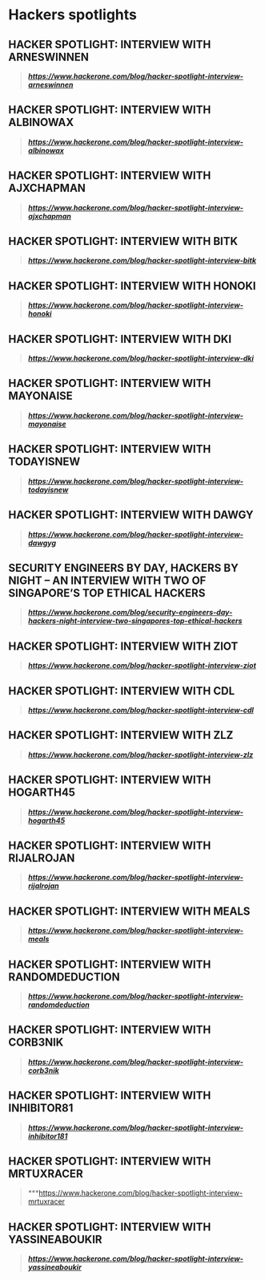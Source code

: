 # Hackers spotlights
## HACKER SPOTLIGHT: INTERVIEW WITH ARNESWINNEN
> ***https://www.hackerone.com/blog/hacker-spotlight-interview-arneswinnen***
## HACKER SPOTLIGHT: INTERVIEW WITH ALBINOWAX
> ***https://www.hackerone.com/blog/hacker-spotlight-interview-albinowax***
## HACKER SPOTLIGHT: INTERVIEW WITH AJXCHAPMAN
> ***https://www.hackerone.com/blog/hacker-spotlight-interview-ajxchapman***
## HACKER SPOTLIGHT: INTERVIEW WITH BITK
> ***https://www.hackerone.com/blog/hacker-spotlight-interview-bitk***
## HACKER SPOTLIGHT: INTERVIEW WITH HONOKI
> ***https://www.hackerone.com/blog/hacker-spotlight-interview-honoki***
## HACKER SPOTLIGHT: INTERVIEW WITH DKI
>***https://www.hackerone.com/blog/hacker-spotlight-interview-dki***
## HACKER SPOTLIGHT: INTERVIEW WITH MAYONAISE
> ***https://www.hackerone.com/blog/hacker-spotlight-interview-mayonaise***
## HACKER SPOTLIGHT: INTERVIEW WITH TODAYISNEW
> ***https://www.hackerone.com/blog/hacker-spotlight-interview-todayisnew***
## HACKER SPOTLIGHT: INTERVIEW WITH DAWGY
> ***https://www.hackerone.com/blog/hacker-spotlight-interview-dawgyg***
## SECURITY ENGINEERS BY DAY, HACKERS BY NIGHT – AN INTERVIEW WITH TWO OF SINGAPORE’S TOP ETHICAL HACKERS
> ***https://www.hackerone.com/blog/security-engineers-day-hackers-night-interview-two-singapores-top-ethical-hackers***
## HACKER SPOTLIGHT: INTERVIEW WITH ZIOT
> ***https://www.hackerone.com/blog/hacker-spotlight-interview-ziot***
## HACKER SPOTLIGHT: INTERVIEW WITH CDL
> ***https://www.hackerone.com/blog/hacker-spotlight-interview-cdl***
## HACKER SPOTLIGHT: INTERVIEW WITH ZLZ
> ***https://www.hackerone.com/blog/hacker-spotlight-interview-zlz***
## HACKER SPOTLIGHT: INTERVIEW WITH HOGARTH45
> ***https://www.hackerone.com/blog/hacker-spotlight-interview-hogarth45***
## HACKER SPOTLIGHT: INTERVIEW WITH RIJALROJAN
> ***https://www.hackerone.com/blog/hacker-spotlight-interview-rijalrojan***
## HACKER SPOTLIGHT: INTERVIEW WITH MEALS
> ***https://www.hackerone.com/blog/hacker-spotlight-interview-meals***
## HACKER SPOTLIGHT: INTERVIEW WITH RANDOMDEDUCTION
> ***https://www.hackerone.com/blog/hacker-spotlight-interview-randomdeduction***
## HACKER SPOTLIGHT: INTERVIEW WITH CORB3NIK
> ***https://www.hackerone.com/blog/hacker-spotlight-interview-corb3nik***
## HACKER SPOTLIGHT: INTERVIEW WITH INHIBITOR81
> ***https://www.hackerone.com/blog/hacker-spotlight-interview-inhibitor181***
## HACKER SPOTLIGHT: INTERVIEW WITH MRTUXRACER
> ***https://www.hackerone.com/blog/hacker-spotlight-interview-mrtuxracer
## HACKER SPOTLIGHT: INTERVIEW WITH YASSINEABOUKIR
> ***https://www.hackerone.com/blog/hacker-spotlight-interview-yassineaboukir***
